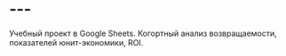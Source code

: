 # ---
Учебный проект в Google Sheets. Когортный анализ возвращаемости, показателей юнит-экономики, ROI.
